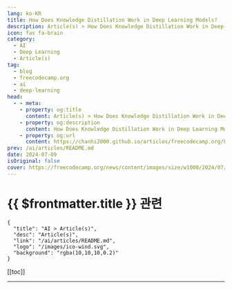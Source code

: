 ```yaml
---
lang: ko-KR
title: How Does Knowledge Distillation Work in Deep Learning Models?
description: Article(s) > How Does Knowledge Distillation Work in Deep Learning Models?
icon: fas fa-brain
category: 
  - AI
  - Deep Learning
  - Article(s)
tag: 
  - blog
  - freecodecamp.org
  - ai
  - deep-learning
head:
  - - meta:
    - property: og:title
      content: Article(s) > How Does Knowledge Distillation Work in Deep Learning Models?
    - property: og:description
      content: How Does Knowledge Distillation Work in Deep Learning Models?
    - property: og:url
      content: https://chanhi2000.github.io/articles/freecodecamp.org/knowledge-distillation-in-deep-learning-models.html
prev: /ai/articles/README.md
date: 2024-07-09
isOriginal: false
cover: https://freecodecamp.org/news/content/images/size/w1000/2024/07/kenny-eliason-5afenxnLDjs-unsplash.jpg
---
```


# {{ $frontmatter.title }} 관련

```component VPCard
{
  "title": "AI > Article(s)",
  "desc": "Article(s)",
  "link": "/ai/articles/README.md",
  "logo": "/images/ico-wind.svg",
  "background": "rgba(10,10,10,0.2)"
}
```

[[toc]]

---

<SiteInfo
  name="How Does Knowledge Distillation Work in Deep Learning Models?"
  desc="Deep learning models have transformed several industries, including computer vision and natural language processing. However, the rising complexity and resource requirements of these models have motivated academics to look into ways to condense their knowledge into more compact and efficient forms. Knowledge distillation, a strategy for transferring knowledge from a..."
  url="https://freecodecamp.org/news/knowledge-distillation-in-deep-learning-models/"
  logo="https://cdn.freecodecamp.org/universal/favicons/favicon.ico"
  preview="https://freecodecamp.org/news/content/images/size/w1000/2024/07/kenny-eliason-5afenxnLDjs-unsplash.jpg"/>

<!-- TODO: 작성 -->

